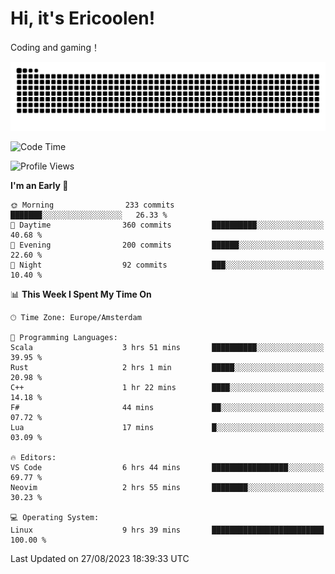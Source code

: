 # Hi, it's Ericoolen!
Coding and gaming！

<picture>
  <source media="(prefers-color-scheme: dark)" srcset="https://raw.githubusercontent.com/Eric-Song-Nop/Eric-Song-Nop/output/github-contribution-grid-snake-dark.svg">
  <source media="(prefers-color-scheme: light)" srcset="https://raw.githubusercontent.com/Eric-Song-Nop/Eric-Song-Nop/output/github-contribution-grid-snake.svg">
  <img alt="github contribution grid snake animation" src="https://raw.githubusercontent.com/Eric-Song-Nop/Eric-Song-Nop/output/github-contribution-grid-snake.svg">
</picture>

<!--START_SECTION:waka-->
![Code Time](http://img.shields.io/badge/Code%20Time-966%20hrs%2020%20mins-blue)

![Profile Views](http://img.shields.io/badge/Profile%20Views-8-blue)

**I'm an Early 🐤** 

```text
🌞 Morning                233 commits         ███████░░░░░░░░░░░░░░░░░░   26.33 % 
🌆 Daytime                360 commits         ██████████░░░░░░░░░░░░░░░   40.68 % 
🌃 Evening                200 commits         ██████░░░░░░░░░░░░░░░░░░░   22.60 % 
🌙 Night                  92 commits          ███░░░░░░░░░░░░░░░░░░░░░░   10.40 % 
```


📊 **This Week I Spent My Time On** 

```text
🕑︎ Time Zone: Europe/Amsterdam

💬 Programming Languages: 
Scala                    3 hrs 51 mins       ██████████░░░░░░░░░░░░░░░   39.95 % 
Rust                     2 hrs 1 min         █████░░░░░░░░░░░░░░░░░░░░   20.98 % 
C++                      1 hr 22 mins        ████░░░░░░░░░░░░░░░░░░░░░   14.18 % 
F#                       44 mins             ██░░░░░░░░░░░░░░░░░░░░░░░   07.72 % 
Lua                      17 mins             █░░░░░░░░░░░░░░░░░░░░░░░░   03.09 % 

🔥 Editors: 
VS Code                  6 hrs 44 mins       █████████████████░░░░░░░░   69.77 % 
Neovim                   2 hrs 55 mins       ████████░░░░░░░░░░░░░░░░░   30.23 % 

💻 Operating System: 
Linux                    9 hrs 39 mins       █████████████████████████   100.00 % 
```


 Last Updated on 27/08/2023 18:39:33 UTC
<!--END_SECTION:waka-->
